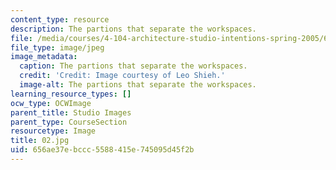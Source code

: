 ```yaml
---
content_type: resource
description: The partions that separate the workspaces.
file: /media/courses/4-104-architecture-studio-intentions-spring-2005/656ae37ebccc5588415e745095d45f2b_02.jpg
file_type: image/jpeg
image_metadata:
  caption: The partions that separate the workspaces.
  credit: 'Credit: Image courtesy of Leo Shieh.'
  image-alt: The partions that separate the workspaces.
learning_resource_types: []
ocw_type: OCWImage
parent_title: Studio Images
parent_type: CourseSection
resourcetype: Image
title: 02.jpg
uid: 656ae37e-bccc-5588-415e-745095d45f2b
---
```

